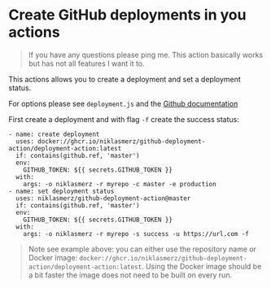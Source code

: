 # Create GitHub deployments in you actions

> If you have any questions please ping me. This action basically works but has not all features I want it to.

This actions allows you to create a deployment and set a deployment status.

For options please see `deployment.js` and the [Github documentation](https://developer.github.com/v3/repos/deployments/)

First create a deployment and with flag `-f`  create the success status:
````
- name: create deployment
  uses: docker://ghcr.io/niklasmerz/github-deployment-action/deployment-action:latest
  if: contains(github.ref, 'master')
  env:
    GITHUB_TOKEN: ${{ secrets.GITHUB_TOKEN }}
  with:
    args: -o niklasmerz -r myrepo -c master -e production
- name: set deployment status
  uses: niklasmerz/github-deployment-action@master
  if: contains(github.ref, 'master')
  env:
    GITHUB_TOKEN: ${{ secrets.GITHUB_TOKEN }}
  with:
    args: -o niklasmerz -r myrepo -s success -u https://url.com -f
````

>Note see example above: you can either use the repository name or Docker image: `docker://ghcr.io/niklasmerz/github-deployment-action/deployment-action:latest`. Using the Docker image should be a bit faster the image does not need to be built on every run.